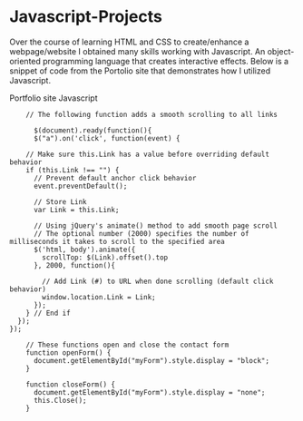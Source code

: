 # Javascript-Projects


Over the course of learning HTML and CSS to create/enhance a webpage/website I obtained many skills working with Javascript. An object-oriented programming 
language that creates interactive effects. Below is a snippet of code from the Portolio site that demonstrates how I utilized Javascript.

Portfolio site Javascript


        // The following function adds a smooth scrolling to all links

          $(document).ready(function(){   
          $("a").on('click', function(event) {

        // Make sure this.Link has a value before overriding default behavior
        if (this.Link !== "") {
          // Prevent default anchor click behavior
          event.preventDefault();

          // Store Link
          var Link = this.Link;

          // Using jQuery's animate() method to add smooth page scroll
          // The optional number (2000) specifies the number of milliseconds it takes to scroll to the specified area
          $('html, body').animate({
            scrollTop: $(Link).offset().top
          }, 2000, function(){

            // Add Link (#) to URL when done scrolling (default click behavior)
            window.location.Link = Link;
          });
        } // End if
      });
    });

        // These functions open and close the contact form 
        function openForm() {
          document.getElementById("myForm").style.display = "block";
        }

        function closeForm() {
          document.getElementById("myForm").style.display = "none";
          this.Close();
        }



  

